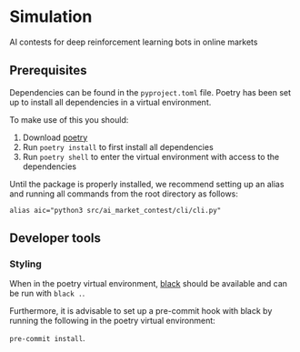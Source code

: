 

# Simulation
AI contests for deep reinforcement learning bots in online markets

## Prerequisites
Dependencies can be found in the `pyproject.toml` file.
Poetry has been set up to install all dependencies in a virtual environment.

To make use of this you should:
1. Download [poetry](https://python-poetry.org/)
2. Run `poetry install` to first install all dependencies
3. Run `poetry shell` to enter the virtual environment with access to the
   dependencies

Until the package is properly installed, we recommend setting up an alias and
running all commands from the root directory as follows:
```
alias aic="python3 src/ai_market_contest/cli/cli.py"
```

## Developer tools
### Styling
When in the poetry virtual environment, [black](https://black.readthedocs.io/en/stable/) should be available and can be run with `black .`.

Furthermore, it is advisable to set up a pre-commit hook with black by running the following in the poetry virtual environment:

`pre-commit install`.

